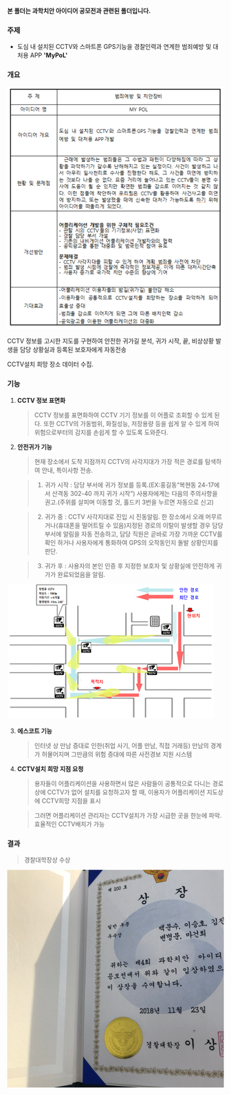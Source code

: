 **본 폴더는 과학치안 아이디어 공모전과 관련된 폴더입니다.**


### 주제

 - 도심 내 설치된 CCTV와 스마트폰 GPS기능을 경찰인력과 연계한 범죄예방 및 대처용 APP **'MyPoL'**
 

### 개요

![summary](images/개요.PNG)


  CCTV 정보를 고시한 지도를 구현하여 안전한 귀가길 분석, 귀가 시작, 끝, 비상상황 발생을 담당 상황실과 등록된 보호자에게 자동전송
  
  
  CCTV설치 희망 장소 데이터 수집.
  
  

### 기능

 1. **CCTV 정보 표면화**
     > CCTV 정보를 표면화하여 CCTV 기기 정보를 이 어플로 조회할 수 있게 된다. 또한 CCTV의 가동범위, 화질성능, 저장용량 등을 쉽게 알 수 있게 하여 위험으로부터의 감지를 손쉽게 할 수 있도록 도와준다.
     
     
     
     
 2. **안전귀가 기능**
     > 현재 장소에서 도착 지점까지 CCTV의 사각지대가 가장 적은 경로를 탐색하여 안내, 특이사항 전송.
     
     > 1) 귀가 시작 : 담당 부서에 귀가 정보를 등록.(EX:홍길동“복현동 24-17에서 산격동 302-40 까지 귀가 시작”) 사용자에게는 다음의 주의사항을 권고.(주위를 살피며 이동할 것, 홀드키 3번을 누르면 자동으로 신고)
     

     > 2) 귀가 중 : CCTV 사각지대로 진입 시 진동알림. 한 장소에서 오래 머무르거나(휴대폰을 떨어트릴 수 있음)지정된 경로의 이탈이 발생할 경우 담당 부서에 알림을 자동 전송하고, 담당 직원은 곧바로 가장 가까운 CCTV를 확인 하거나 사용자에게 통화하여 GPS의 오작동인지 돌발 상황인지를 판단.  

     > 3) 귀가 후 : 사용자의 본인 인증 후 지정한 보호자 및 상황실에 안전하게 귀가가 완료되었음을 알림. 
     
![look](images/cctv_map.png)




 3. **에스코트 기능**
 
     > 인터넷 상 만남 증대로 인한(취업 사기, 어플 만남, 직접 거래등) 만남의 경계가 허물어지며 그만큼의 위험 증대에 따른 사전경보 지원 시스템
 
 
 
 
 4. **CCTV설치 희망 지점 요청**
 
     > 용자들이 어플리케이션을 사용하면서 많은 사람들이 공통적으로 다니는 경로상에 CCTV가 없어 설치를 요청하고자 할 때, 이용자가 어플리케이션 지도상에 CCTV희망 지점을 표시 
     
     > 그러면 어플리케이션 관리자는  CCTV설치가 가장 시급한 곳을 한눈에 파악. 효율적인 CCTV배치가 가능
     
     
     

###  결과
 > 경찰대학장상 수상
 
 ![award](images/수상.PNG)
     
     
     
     
 
